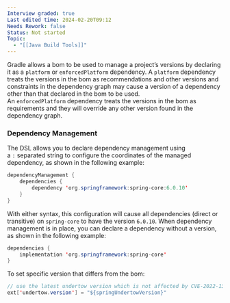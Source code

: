 ```yaml
---
Interview graded: true
Last edited time: 2024-02-20T09:12
Needs Rework: false
Status: Not started
Topic:
  - "[[Java Build Tools]]"
---
```

Gradle allows a bom to be used to manage a project’s versions by declaring it as a `platform` or `enforcedPlatform` dependency. A `platform` dependency treats the versions in the bom as recommendations and other versions and constraints in the dependency graph may cause a version of a dependency other than that declared in the bom to be used. An `enforcedPlatform` dependency treats the versions in the bom as requirements and they will override any other version found in the dependency graph.

### **Dependency Management**

The DSL allows you to declare dependency management using a `:` separated string to configure the coordinates of the managed dependency, as shown in the following example:

```Java
dependencyManagement {
    dependencies {
        dependency 'org.springframework:spring-core:6.0.10'
    }
}
```

With either syntax, this configuration will cause all dependencies (direct or transitive) on `spring-core` to have the version `6.0.10`. When dependency management is in place, you can declare a dependency without a version, as shown in the following example:

```Java
dependencies {
    implementation 'org.springframework:spring-core'
}
```

To set specific version that differs from the bom:

```Java
// use the latest undertow version which is not affected by CVE-2022-1319 and not the version from the Spring Boot BOM
ext['undertow.version'] = "${springUndertowVersion}"
```